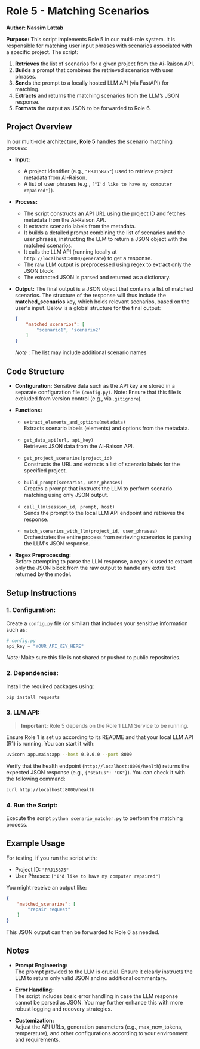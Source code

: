 # Role 5 - Matching Scenarios

**Author: Nassim Lattab**

**Purpose:**
This script implements Role 5 in our multi-role system. It is responsible for matching user input phrases with scenarios associated with a specific project. The script:

1. **Retrieves** the list of scenarios for a given project from the Ai-Raison API.
2. **Builds** a prompt that combines the retrieved scenarios with user phrases.
3. **Sends** the prompt to a locally hosted LLM API (via FastAPI) for matching.
4. **Extracts** and returns the matching scenarios from the LLM’s JSON response.
5. **Formats** the output as JSON to be forwarded to Role 6.

## Project Overview

In our multi-role architecture, **Role 5** handles the scenario matching process:

- **Input:**
    - A project identifier (e.g., `"PRJ15875"`) used to retrieve project metadata from Ai-Raison.
    - A list of user phrases (e.g., `["I'd like to have my computer repaired"]`).

- **Process:**
    - The script constructs an API URL using the project ID and fetches metadata from the Ai-Raison API.
    - It extracts scenario labels from the metadata.
    - It builds a detailed prompt combining the list of scenarios and the user phrases, instructing the LLM to return a JSON object with the matched scenarios.
    - It calls the LLM API (running locally at `http://localhost:8000/generate`) to get a response.
    - The raw LLM output is preprocessed using regex to extract only the JSON block.
    - The extracted JSON is parsed and returned as a dictionary.

- **Output:** The final output is a JSON object that contains a list of matched scenarios. The structure of the response will thus include the **matched_scenarios** key, which holds relevant scenarios, based on the user's input. 
Below is a global structure for the final output:
    ```json
    {
        "matched_scenarios": [
            "scenario1", "scenario2"
        ]
    }
    ```
    *Note* : The list may include additional scenario names

## Code Structure

- **Configuration:**
    Sensitive data such as the API key are stored in a separate configuration file `(config.py)`.
    Note: Ensure that this file is excluded from version control (e.g., via .`gitignore`).

- **Functions:**
    - `extract_elements_and_options(metadata)`\
        Extracts scenario labels (elements) and options from the metadata.

    - `get_data_api(url, api_key)`\
        Retrieves JSON data from the Ai-Raison API.

    - `get_project_scenarios(project_id)`\
        Constructs the URL and extracts a list of scenario labels for the specified project.

    - `build_prompt(scenarios, user_phrases)`\
        Creates a prompt that instructs the LLM to perform scenario matching using only JSON output.

    - `call_llm(session_id, prompt, host)`\
        Sends the prompt to the local LLM API endpoint and retrieves the response.

    - `match_scenarios_with_llm(project_id, user_phrases)`\
        Orchestrates the entire process from retrieving scenarios to parsing the LLM's JSON response.

- **Regex Preprocessing:**\
    Before attempting to parse the LLM response, a regex is used to extract only the JSON block from the raw output to handle any extra text returned by the model.

## Setup Instructions

### 1. Configuration:
Create a `config.py` file (or similar) that includes your sensitive information such as:
```python
# config.py
api_key = "YOUR_API_KEY_HERE"
```
*Note:* Make sure this file is not shared or pushed to public repositories.

### 2. Dependencies:
Install the required packages using:
```bash
pip install requests
```

### 3. LLM API:
>**Important:** Role 5 depends on the Role 1 LLM Service to be running.

Ensure Role 1 is set up according to its README and that your local LLM API (R1) is running. You can start it with:
```bash
uvicorn app.main:app --host 0.0.0.0 --port 8000
```

Verify that the health endpoint (`http://localhost:8000/health`)  returns the expected JSON response (e.g., `{"status": "OK"}`). You can check it with the following command:
```bash
curl http://localhost:8000/health
```

### 4. Run the Script:
Execute the script `python scenario_matcher.py` to perform the matching process.

## Example Usage

For testing, if you run the script with:

- Project ID: `"PRJ15875"`
- User Phrases: `["I'd like to have my computer repaired"]`

You might receive an output like:
```json
{
    "matched_scenarios": [
        "repair request"
    ]
}
```
This JSON output can then be forwarded to Role 6 as needed.

## Notes

- **Prompt Engineering:**\
    The prompt provided to the LLM is crucial. Ensure it clearly instructs the LLM to return only valid JSON and no additional commentary.

- **Error Handling:**\
    The script includes basic error handling in case the LLM response cannot be parsed as JSON. You may further enhance this with more robust logging and recovery strategies.

- **Customization:**\
    Adjust the API URLs, generation parameters (e.g., max_new_tokens, temperature), and other configurations according to your environment and requirements.